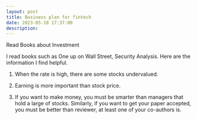 ```yaml
---
layout: post
title: Business plan for fintech
date: 2023-05-18 17:37:00
description:  
---
```


Read Books about Investment

I read books such as One up on Wall Street, Security Analysis. Here are the information I find helpful.

1. When the rate is high, there are some stocks undervalued.

2. Earning is more important than stock price. 

3. If you want to make money, you must be smarter than managers that hold a large of stocks. Similarly, if you want to get your paper accepted, you must be better than reviewer, at least one of your co-authors is.







